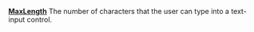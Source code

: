 [**MaxLength**](properties-text.md) The number of characters that the user can type into a text-input control.
